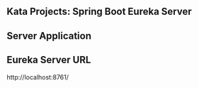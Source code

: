 Kata Projects: Spring Boot Eureka Server
----------------------------------------

Server Application
------------------

Eureka Server URL
-----------------
http://localhost:8761/
